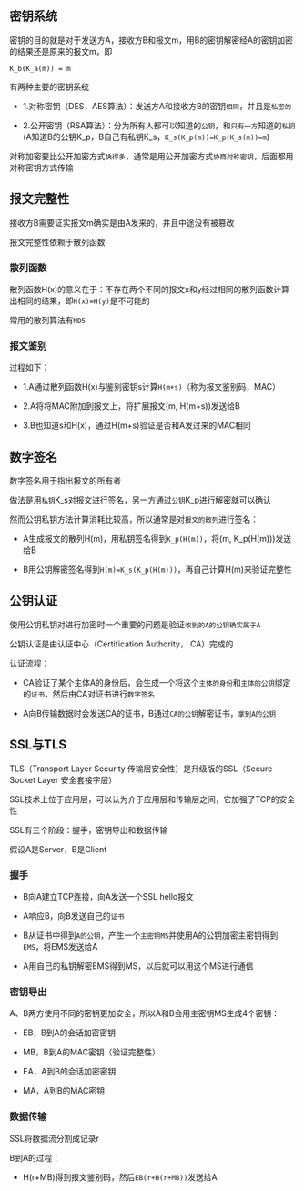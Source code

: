 ## 密钥系统

密钥的目的就是对于发送方A，接收方B和报文m，用B的密钥解密经A的密钥加密的结果还是原来的报文m，即

```
K_b(K_a(m)) = m
```

有两种主要的密钥系统

- 1.对称密钥（DES，AES算法）：发送方A和接收方B的密钥`相同`，并且是`私密的`

- 2.公开密钥（RSA算法）：分为所有人都可以知道的`公钥`，和`只有一方`知道的`私钥`(A知道B的公钥K_p，B自己有私钥K_s，`K_s(K_p(m))=K_p(K_s(m))=m`)

对称加密要比公开加密方式`快得多`，通常是用公开加密方式`协商对称密钥`，后面都用对称密钥方式传输

## 报文完整性

接收方B需要证实报文m确实是由A发来的，并且中途没有被篡改

报文完整性依赖于散列函数

### 散列函数

散列函数H(x)的意义在于：不存在两个不同的报文x和y经过相同的散列函数计算出相同的结果，即`H(x)=H(y)`是不可能的

常用的散列算法有`MD5`

### 报文鉴别

过程如下：

- 1.A通过散列函数H(x)与鉴别密钥s计算`H(m+s)`（称为报文鉴别码，MAC）

- 2.A将将MAC附加到报文上，将扩展报文(m, H(m+s))发送给B

- 3.B也知道s和H(x)，通过H(m+s)验证是否和A发过来的MAC相同

## 数字签名

数字签名用于指出报文的所有者

做法是用`私钥`K_s对报文进行签名，另一方通过`公钥`K_p进行解密就可以确认

然而公钥私钥方法计算消耗比较高，所以通常是对`报文的散列`进行签名：

- A生成报文的散列H(m)，用私钥签名得到`K_p(H(m))`，将(m, K_p(H(m)))发送给B

- B用公钥解密签名得到`H(m)=K_s(K_p(H(m)))`，再自己计算H(m)来验证完整性

## 公钥认证

使用公钥私钥对进行加密时一个重要的问题是验证`收到的A的公钥确实属于A`

公钥认证是由认证中心（Certification Authority， CA）完成的

认证流程：

- CA验证了某个主体A的身份后，会生成一个将这个`主体的身份`和`主体的公钥`绑定的`证书`，然后由CA对证书进行`数字签名`

- A向B传输数据时会发送CA的证书，B通过`CA的公钥`解密证书，`拿到A的公钥`


## SSL与TLS

TLS（Transport Layer Security 传输层安全性）是升级版的SSL（Secure Socket Layer 安全套接字层）

SSL技术上位于应用层，可以认为介于应用层和传输层之间，它加强了TCP的安全性

SSL有三个阶段：握手，密钥导出和数据传输

假设A是Server，B是Client

### 握手

- B向A建立TCP连接，向A发送一个SSL hello报文

- A响应B，向B发送自己的`证书`

- B从证书中得到`A的公钥`，产生一个`主密钥MS`并使用A的公钥加密主密钥得到`EMS`，将EMS发送给A

- A用自己的私钥解密EMS得到MS，以后就可以用这个MS进行通信

### 密钥导出

A、B两方使用不同的密钥更加安全，所以A和B会用主密钥MS生成4个密钥：

- EB，B到A的会话加密密钥

- MB，B到A的MAC密钥（验证完整性）

- EA，A到B的会话加密密钥

- MA，A到B的MAC密钥

### 数据传输

SSL将数据流分割成记录r

B到A的过程：

- H(r+MB)得到报文鉴别码，然后`EB(r+H(r+MB))`发送给A
